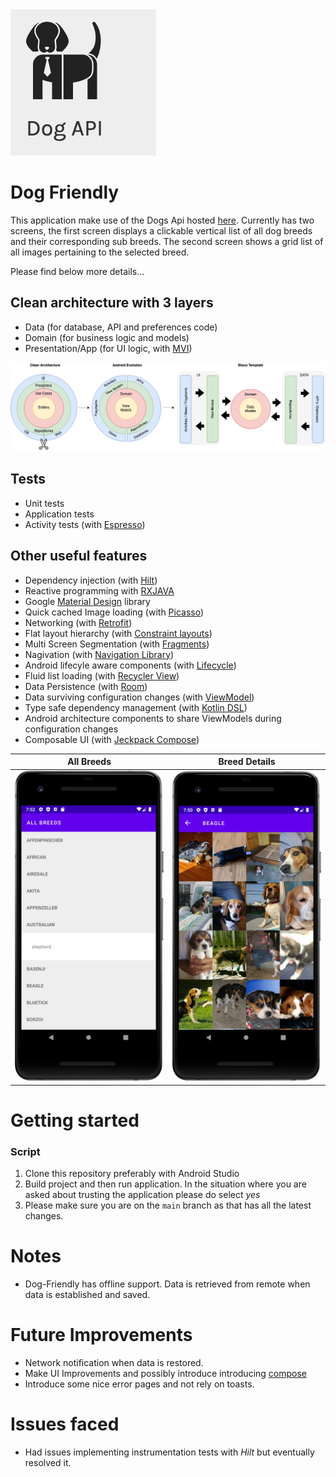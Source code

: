 <img src="images/dog-api-img.png" alt="Dog Api logo"/>

# Dog Friendly

This application make use of the Dogs Api hosted [here](https://dog.ceo/dog-api/). Currently has two screens, the first
screen displays a clickable vertical list of all dog breeds and their corresponding sub breeds. The second screen
shows a grid list of all images pertaining to the selected breed.

Please find below more details...

## Clean architecture with 3 layers
- Data (for database, API and preferences code)
- Domain (for business logic and models)
- Presentation/App (for UI logic, with [MVI](https://www.raywenderlich.com/817602-mvi-architecture-for-android-tutorial-getting-started))

<img src="images/clean-arch-img.png" alt="Architecture logo"/>

## Tests
- Unit tests
- Application tests
- Activity tests (with [Espresso](https://google.github.io/android-testing-support-library/docs/espresso/))

## Other useful features
- Dependency injection (with [Hilt](http://google.github.io/hilt/))
- Reactive programming with [RXJAVA](https://reactivex.io/)
- Google [Material Design](https://material.io/blog/android-material-theme-color) library
- Quick cached Image loading (with [Picasso](https://square.github.io/picasso/))
- Networking (with [Retrofit](https://square.github.io/retrofit/))
- Flat layout hierarchy (with [Constraint layouts](https://developer.android.com/jetpack/androidx/releases/constraintlayout))
- Multi Screen Segmentation (with [Fragments](https://developer.android.com/jetpack/androidx/releases/fragment))
- Nagivation (with [Navigation Library](https://developer.android.com/guide/navigation/navigation-migrate))
- Android lifecyle aware components (with [Lifecycle](https://developer.android.com/jetpack/androidx/releases/lifecycle))
- Fluid list loading (with [Recycler View](https://developer.android.com/jetpack/androidx/releases/recyclerview))
- Data Persistence (with [Room](https://developer.android.com/jetpack/androidx/releases/room))
- Data surviving configuration changes (with [ViewModel](https://developer.android.com/topic/libraries/architecture/viewmodel))
- Type safe dependency management (with [Kotlin DSL](https://kotlinlang.org/docs/type-safe-builders.html))
- Android architecture components to share ViewModels during configuration changes
- Composable UI (with [Jeckpack Compose](https://developer.android.com/jetpack/compose))

| All Breeds | Breed Details |
|----------------------------|------------------------|
|<img src="images/breed_list.png" alt="breed_list"/> | <img src="images/breed_details.png" alt="breed_list"/> |

# Getting started

### Script
1. Clone this repository preferably with Android Studio
2. Build project and then run application. In the situation where you are asked about trusting the application please do select *yes*
3. Please make sure you are on the `main` branch as that has all the latest changes.

# Notes
- Dog-Friendly has offline support. Data is retrieved from remote when data is established and saved.

# Future Improvements
- Network notification when data is restored.
- Make UI Improvements and possibly introduce introducing [compose](https://developer.android.com/jetpack/androidx/releases/compose)
- Introduce some nice error pages and not rely on toasts.

# Issues faced
- Had issues implementing instrumentation tests with *Hilt* but eventually resolved it.
